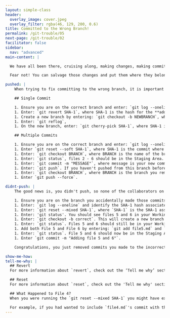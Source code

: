 ```yaml
---
layout: simple-class
header:
  overlay_image: cover.jpeg
  overlay_filter: rgba(46, 129, 200, 0.6)
title: Committed to the Wrong Branch!
permalink: /git-trouble/05
next-page: /git-trouble/02
facilitator: false
sidebar:
  nav: "advanced"
main-content: |  

  We have all been there, cruising along, making changes, making commits, and just as you are about to call it a night, you realize you just commited all of your changes to `Master` and not that new branch you forgot to `checkout` to.

  Fear not! You can salvage those changes and put them where they belong! Next time, try to remember to run a quick `git checkout BRANCH` before you get to working on that sweet Pull Request :wink:.

pushed: |
    When trying to fix committing to the wrong branch, it is important to identify if you need to fix 1 commit or multiple commits before continuing.

    ## Single Commit

    1. Ensure you are on the correct branch and enter: `git log --oneline`. Identify the SHA-1 hash for the **adding file 3** commit.
    1. Enter: `git revert SHA-1`, where SHA-1 is the hash for the **adding file 3** commit. You can modify the revert commit message if you would like or just close the editor.
    1. Create a new branch by entering: `git checkout -b NEWBRANCH`, where NEWBRANCH is the name of your new branch.
    1. Enter: `git reflog`,
    1. On the new branch, enter: `git cherry-pick SHA-1`, where SHA-1 is the hash for the **adding file 3** commit.

    ## Multiple Commits

    1. Ensure you are on the correct branch and enter: `git log --oneline`. Identify the SHA-1 hash for the commit where **file 1** was added.
    1. Enter `git reset --soft SHA-1`, where SHA-1 is the commit where **file 1** was added.
    1. Enter: `git checkout BRANCH`, where BRANCH is the name of the branch you should have made the commits to. If you don't have an existing branch, enter: `git checkout -b BRANCH`, where BRANCH is the name of the new branch you want to create.
    1. Enter: `git status`, files 2 - 6 should be in the Staging Area.
    1. Enter: `git commit -m "MESSAGE"`, where message is your new commit message, for example `Add files 2 through 6` could work.
    1. Enter: `git push`. If you haven't pushed from this branch before, you will be prompted by Git to set the `upstream` for the branch. To set the upstream, enter: `git push -u origin new`.
    1. Enter: `git checkout BRANCH`, where BRANCH is the branch you removed your errant commits from.
    1. Enter `git push --force`.  

didnt-push: |
    The good news is, you didn't push, so none of the collaborators on your project know you just committed a bunch of changes directly to `Master` on 'accident' (I mean, lets be serious, those changes are awesome and are definitely gonna get merged). Here is how we can fix that 'mistake'.

    1. Ensure you are on the branch you accidentally made those commits to. If you followed the 'Setting Up Your Scenario Environment' directions, you should have made a commit to a branch you _might_ have named `test`.
    1. Enter: `git log --oneline` and identify the SHA-1 hash associated with the commit for **adding file 4**.
    1. Enter: `git reset --mixed SHA-1`, where `SHA-1` is the SHA-1 associated with the **adding file 4** commit.
    1. Enter: 'git status'. You should see files 5 and 6 in your Working Directory.
    1. Enter: `git checkout -b correct`. This will create a new branch named `correct` and check it out.
    1. Enter: `git status`. Files 5 and 6 should still be in your Working Directory waiting to be added to a commit.
    1. Add both File 5 and File 6 by entering: `git add file5.md` and `git add file6.md`.
    1. Enter: `git status`. File 5 and 6 should now be in the Staging Area waiting to be committed.
    1. Enter `git commit -m "Adding file 5 and 6"`.

    Congratulations, you just removed commits you made to the incorrect branch and added them to the correct branch!

show-me-how:
tell-me-why: |
  ## Revert
  For more information about `revert`, check out the ‘Tell me why’ section in the [Commit Broke Everything!](/on-demand/git-trouble/06) scenario.

  ## Reset
  For more information about `reset`, check out the 'Tell me why' section in the [Commit Message Sucks](/on-demand/git-trouble/03) scenario.

  ## What Happened to File 4?
  When you were running the `git reset --mixed SHA-1` you might have expected `file4.md` to be included in the files that got sent to the Working Directory. This is a very misconception when it comes to `git reset`, so don't worry, you are not alone! When you run `git reset`, you are identifying the commit that you want to `reset` to. So anything that happened after the identified commit needs to be modified with the `git reset` command.

  For example, if you had wanted to include `file4.md`'s commit with the `reset` command, you would have needed to use the SHA-1 associated with the `adding file 3` commit.  
---
```

